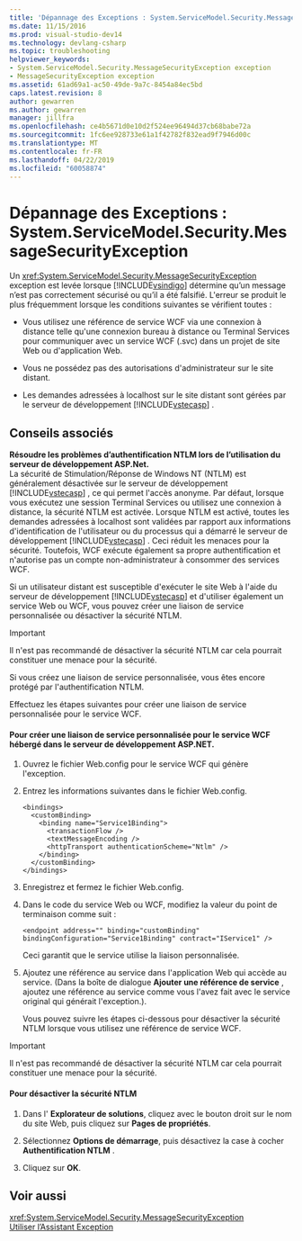 ```yaml
---
title: 'Dépannage des Exceptions : System.ServiceModel.Security.MessageSecurityException | Microsoft Docs'
ms.date: 11/15/2016
ms.prod: visual-studio-dev14
ms.technology: devlang-csharp
ms.topic: troubleshooting
helpviewer_keywords:
- System.ServiceModel.Security.MessageSecurityException exception
- MessageSecurityException exception
ms.assetid: 61ad69a1-ac50-49de-9a7c-8454a84ec5bd
caps.latest.revision: 8
author: gewarren
ms.author: gewarren
manager: jillfra
ms.openlocfilehash: ce4b5671d0e10d2f524ee96494d37cb68babe72a
ms.sourcegitcommit: 1fc6ee928733e61a1f42782f832ead9f7946d00c
ms.translationtype: MT
ms.contentlocale: fr-FR
ms.lasthandoff: 04/22/2019
ms.locfileid: "60058874"
---
```

# <a name="troubleshooting-exceptions-systemservicemodelsecuritymessagesecurityexception"></a>Dépannage des Exceptions : System.ServiceModel.Security.MessageSecurityException
Un <xref:System.ServiceModel.Security.MessageSecurityException> exception est levée lorsque [!INCLUDE[vsindigo](../includes/vsindigo-md.md)] détermine qu’un message n’est pas correctement sécurisé ou qu’il a été falsifié. L'erreur se produit le plus fréquemment lorsque les conditions suivantes se vérifient toutes :  
  
- Vous utilisez une référence de service WCF via une connexion à distance telle qu'une connexion bureau à distance ou Terminal Services pour communiquer avec un service WCF (.svc) dans un projet de site Web ou d'application Web.  
  
- Vous ne possédez pas des autorisations d'administrateur sur le site distant.  
  
- Les demandes adressées à localhost sur le site distant sont gérées par le serveur de développement [!INCLUDE[vstecasp](../includes/vstecasp-md.md)] .  
  
## <a name="associated-tips"></a>Conseils associés  
 **Résoudre les problèmes d’authentification NTLM lors de l’utilisation du serveur de développement ASP.Net.**  
 La sécurité de Stimulation/Réponse de Windows NT (NTLM) est généralement désactivée sur le serveur de développement [!INCLUDE[vstecasp](../includes/vstecasp-md.md)] , ce qui permet l'accès anonyme. Par défaut, lorsque vous exécutez une session Terminal Services ou utilisez une connexion à distance, la sécurité NTLM est activée. Lorsque NTLM est activé, toutes les demandes adressées à localhost sont validées par rapport aux informations d'identification de l'utilisateur ou du processus qui a démarré le serveur de développement [!INCLUDE[vstecasp](../includes/vstecasp-md.md)] . Ceci réduit les menaces pour la sécurité. Toutefois, WCF exécute également sa propre authentification et n'autorise pas un compte non-administrateur à consommer des services WCF.  
  
 Si un utilisateur distant est susceptible d'exécuter le site Web à l'aide du serveur de développement [!INCLUDE[vstecasp](../includes/vstecasp-md.md)] et d'utiliser également un service Web ou WCF, vous pouvez créer une liaison de service personnalisée ou désactiver la sécurité NTLM.  
  
> [!IMPORTANT]
>  Il n'est pas recommandé de désactiver la sécurité NTLM car cela pourrait constituer une menace pour la sécurité.  
  
 Si vous créez une liaison de service personnalisée, vous êtes encore protégé par l'authentification NTLM.  
  
 Effectuez les étapes suivantes pour créer une liaison de service personnalisée pour le service WCF.  
  
#### <a name="to-create-a-custom-service-binding-for-the-wcf-service-hosted-inside-the-aspnet-development-server"></a>Pour créer une liaison de service personnalisée pour le service WCF hébergé dans le serveur de développement ASP.NET.  
  
1. Ouvrez le fichier Web.config pour le service WCF qui génère l'exception.  
  
2. Entrez les informations suivantes dans le fichier Web.config.  
  
   ```  
   <bindings>  
     <customBinding>  
       <binding name="Service1Binding">  
         <transactionFlow />  
         <textMessageEncoding />  
         <httpTransport authenticationScheme="Ntlm" />  
       </binding>  
     </customBinding>  
   </bindings>  
   ```  
  
3. Enregistrez et fermez le fichier Web.config.  
  
4. Dans le code du service Web ou WCF, modifiez la valeur du point de terminaison comme suit :  
  
   ```  
   <endpoint address="" binding="customBinding" bindingConfiguration="Service1Binding" contract="IService1" />  
   ```  
  
    Ceci garantit que le service utilise la liaison personnalisée.  
  
5. Ajoutez une référence au service dans l'application Web qui accède au service. (Dans la boîte de dialogue **Ajouter une référence de service** , ajoutez une référence au service comme vous l'avez fait avec le service original qui générait l'exception.).  
  
   Vous pouvez suivre les étapes ci-dessous pour désactiver la sécurité NTLM lorsque vous utilisez une référence de service WCF.  
  
> [!IMPORTANT]
>  Il n'est pas recommandé de désactiver la sécurité NTLM car cela pourrait constituer une menace pour la sécurité.  
  
#### <a name="to-turn-off-ntlm-security"></a>Pour désactiver la sécurité NTLM  
  
1. Dans l' **Explorateur de solutions**, cliquez avec le bouton droit sur le nom du site Web, puis cliquez sur **Pages de propriétés**.  
  
2. Sélectionnez **Options de démarrage**, puis désactivez la case à cocher **Authentification NTLM** .  
  
3. Cliquez sur **OK**.  
  
## <a name="see-also"></a>Voir aussi  
 <xref:System.ServiceModel.Security.MessageSecurityException>   
 [Utiliser l’Assistant Exception](http://msdn.microsoft.com/library/e0a78c50-7318-4d54-af51-40c00aea8711)